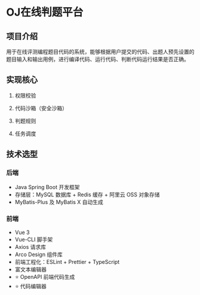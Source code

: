 # OJ在线判题平台

## 项目介绍

用于在线评测编程题目代码的系统，能够根据用户提交的代码、出题人预先设置的题目输入和输出用例，进行编译代码、运行代码、判断代码运行结果是否正确。

## 实现核心

1. 权限校验

2. 代码沙箱（安全沙箱）

3. 判题规则

4. 任务调度

## 技术选型

### 后端

- Java Spring Boot 开发框架
- 存储层：MySQL 数据库 + Redis 缓存 + 阿里云 OSS 对象存储
- MyBatis-Plus 及 MyBatis X 自动生成

### 前端

- Vue 3
- Vue-CLI 脚手架
- Axios 请求库
- Arco Design 组件库
- 前端工程化：ESLint + Prettier + TypeScript
- 富文本编辑器
- ⭐️ OpenAPI 前端代码生成
- ⭐️ 代码编辑器